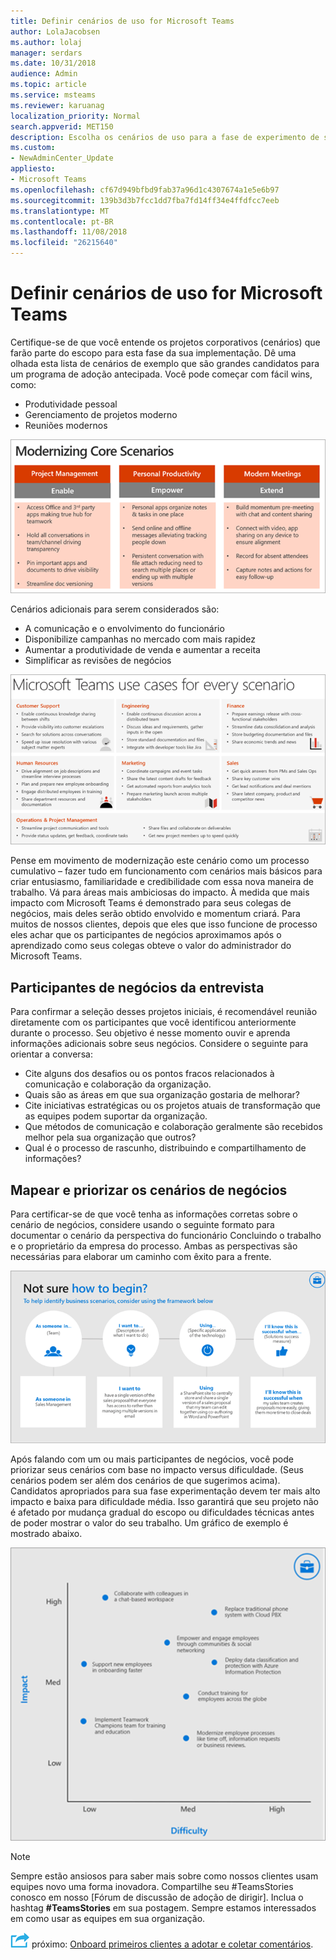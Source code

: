 ```yaml
---
title: Definir cenários de uso for Microsoft Teams
author: LolaJacobsen
ms.author: lolaj
manager: serdars
ms.date: 10/31/2018
audience: Admin
ms.topic: article
ms.service: msteams
ms.reviewer: karuanag
localization_priority: Normal
search.appverid: MET150
description: Escolha os cenários de uso para a fase de experimento de sua adoção de equipes.
ms.custom:
- NewAdminCenter_Update
appliesto:
- Microsoft Teams
ms.openlocfilehash: cf67d949bfbd9fab37a96d1c4307674a1e5e6b97
ms.sourcegitcommit: 139b3d3b7fcc1dd7fba7fd14ff34e4ffdfcc7eeb
ms.translationtype: MT
ms.contentlocale: pt-BR
ms.lasthandoff: 11/08/2018
ms.locfileid: "26215640"
---
```

# <a name="define-usage-scenarios-for-microsoft-teams"></a>Definir cenários de uso for Microsoft Teams

Certifique-se de que você entende os projetos corporativos (cenários) que farão parte do escopo para esta fase da sua implementação. Dê uma olhada esta lista de cenários de exemplo que são grandes candidatos para um programa de adoção antecipada. Você pode começar com fácil wins, como:

- Produtividade pessoal
- Gerenciamento de projetos moderno
- Reuniões modernos

![Cenários principais](media/teams-adoption-modernizing-core-scenarios.png)

Cenários adicionais para serem considerados são:

- A comunicação e o envolvimento do funcionário
- Disponibilize campanhas no mercado com mais rapidez
- Aumentar a produtividade de venda e aumentar a receita
- Simplificar as revisões de negócios

![Casos de uso de equipes para cada cenário](media/teams-adoption-use-cases.png)

Pense em movimento de modernização este cenário como um processo cumulativo – fazer tudo em funcionamento com cenários mais básicos para criar entusiasmo, familiaridade e credibilidade com essa nova maneira de trabalho. Vá para áreas mais ambiciosas do impacto. À medida que mais impacto com Microsoft Teams é demonstrado para seus colegas de negócios, mais deles serão obtido envolvido e momentum criará. Para muitos de nossos clientes, depois que eles que isso funcione de processo eles achar que os participantes de negócios aproximamos após o aprendizado como seus colegas obteve o valor do administrador do Microsoft Teams.

## <a name="interview-business-stakeholders"></a>Participantes de negócios da entrevista

Para confirmar a seleção desses projetos iniciais, é recomendável reunião diretamente com os participantes que você identificou anteriormente durante o processo. Seu objetivo é nesse momento ouvir e aprenda informações adicionais sobre seus negócios. Considere o seguinte para orientar a conversa:

- Cite alguns dos desafios ou os pontos fracos relacionados à comunicação e colaboração da organização.
- Quais são as áreas em que sua organização gostaria de melhorar?
- Cite iniciativas estratégicas ou os projetos atuais de transformação que as equipes podem suportar da organização.
- Que métodos de comunicação e colaboração geralmente são recebidos melhor pela sua organização que outros?
- Qual é o processo de rascunho, distribuindo e compartilhamento de informações?

## <a name="map-and-prioritize-business-scenarios"></a>Mapear e priorizar os cenários de negócios

Para certificar-se de que você tenha as informações corretas sobre o cenário de negócios, considere usando o seguinte formato para documentar o cenário da perspectiva do funcionário Concluindo o trabalho e o proprietário da empresa do processo. Ambas as perspectivas são necessárias para elaborar um caminho com êxito para a frente.

![Estrutura para cenários de identificação](media/teams-adoption-identify-scenarios.png)

Após falando com um ou mais participantes de negócios, você pode priorizar seus cenários com base no impacto versus dificuldade. (Seus cenários podem ser além dos cenários de que sugerimos acima). Candidatos apropriados para sua fase experimentação devem ter mais alto impacto e baixa para dificuldade média. Isso garantirá que seu projeto não é afetado por mudança gradual do escopo ou dificuldades técnicas antes de poder mostrar o valor do seu trabalho. Um gráfico de exemplo é mostrado abaixo.

![Impacto de cenário versus dificuldade](media/teams-adoption-impact-difficulty.png)

> [!Note]
> Sempre estão ansiosos para saber mais sobre como nossos clientes usam equipes novo uma forma inovadora. Compartilhe seu #TeamsStories conosco em nosso [Fórum de discussão de adoção de dirigir]. Inclua o hashtag **#TeamsStories** em sua postagem. Sempre estamos interessados em como usar as equipes em sua organização.

![Ícone de etapas próximo](media/teams-adoption-next-icon.png) próximo: [Onboard primeiros clientes a adotar e coletar comentários](teams-adoption-onboard-early-adopters.md).